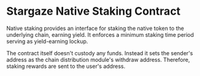# Stargaze Native Staking Contract

Native staking provides an interface for staking the native token to the underlying chain, earning yield. It enforces a minimum staking time period serving as yield-earning lockup.

The contract itself doesn't custody any funds. Instead it sets the sender's address as the chain distribution module's withdraw address. Therefore, staking rewards are sent to the user's address.
